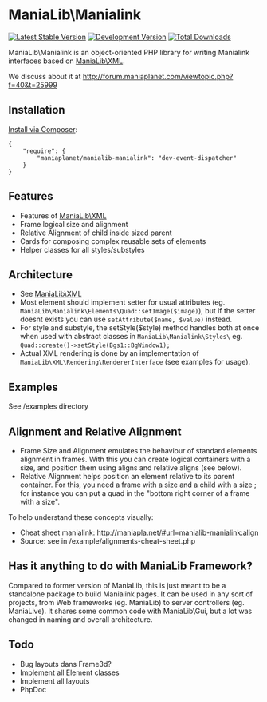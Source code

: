 ManiaLib\Manialink
===================================================

[![Latest Stable Version](https://poser.pugx.org/maniaplanet/manialib-manialink/v/stable.png)](https://packagist.org/packages/maniaplanet/manialib-manialink)
[![Development Version](https://poser.pugx.org/maniaplanet/manialib-manialink/v/unstable.png)](https://packagist.org/packages/maniaplanet/manialib-manialink)
[![Total Downloads](https://poser.pugx.org/maniaplanet/manialib-manialink/downloads.png)](https://packagist.org/packages/maniaplanet/manialib-manialink)

ManiaLib\Manialink is an object-oriented PHP library for writing Manialink interfaces based on [ManiaLib\XML](https://github.com/maniaplanet/manialib-xml).

We discuss about it at http://forum.maniaplanet.com/viewtopic.php?f=40&t=25999

Installation
-----------------------------

[Install via Composer](https://getcomposer.org/):

```
{
	"require": {
        "maniaplanet/manialib-manialink": "dev-event-dispatcher"
    }
}
```

Features
-----------------------------
 * Features of [ManiaLib\XML](https://github.com/maniaplanet/manialib-xml)
 * Frame logical size and alignment
 * Relative Alignment of child inside sized parent
 * Cards for composing complex reusable sets of elements
 * Helper classes for all styles/substyles

Architecture
-----------------------------

 * See [ManiaLib\XML](https://github.com/maniaplanet/manialib-xml)
 * Most element should implement setter for usual attributes (eg. `ManiaLib\Manialink\Elements\Quad::setImage($image)`), 
but if the setter doesnt exists you can use `setAttribute($name, $value)` instead.
 * For style and substyle, the setStyle($style) method handles both at once when used with abstract classes 
in `ManiaLib\Manialink\Styles\` eg. `Quad::create()->setStyle(Bgs1::BgWindow1);`
 * Actual XML rendering is done by an implementation of `ManiaLib\XML\Rendering\RendererInterface` (see examples for usage).

Examples
-----------------------------

See /examples directory


Alignment and Relative Alignment 
-----------------------------

 * Frame Size and Alignment emulates the behaviour of standard elements alignment in frames. With this you can create logical containers with a size, and position them using aligns and relative aligns (see below).
 * Relative Alignment helps position an element relative to its parent container. For this, you need a frame with a size and a child with a size ; for instance you can put a quad in the "bottom right corner of a frame with a size".

To help understand these concepts visually:
 * Cheat sheet manialink: http://maniapla.net/#url=manialib-manialink:align
 * Source: see in /example/alignments-cheat-sheet.php


Has it anything to do with ManiaLib Framework?
-----------------------------

Compared to former version of ManiaLib, this is just meant to be a standalone package to build Manialink pages.
It can be used in any sort of projects, from Web frameworks (eg. ManiaLib) to server controllers (eg. ManiaLive).
It shares some common code with ManiaLib\Gui, but a lot was changed in naming and overall architecture.

Todo
-----------------------------

 * Bug layouts dans Frame3d?
 * Implement all Element classes
 * Implement all layouts
 * PhpDoc
 